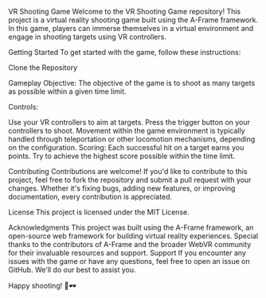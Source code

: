 
VR Shooting Game
Welcome to the VR Shooting Game repository! This project is a virtual reality shooting game built using the A-Frame framework. In this game, players can immerse themselves in a virtual environment and engage in shooting targets using VR controllers.

Getting Started
To get started with the game, follow these instructions:

Clone the Repository

Gameplay
Objective: The objective of the game is to shoot as many targets as possible within a given time limit.

Controls:

Use your VR controllers to aim at targets.
Press the trigger button on your controllers to shoot.
Movement within the game environment is typically handled through teleportation or other locomotion mechanisms, depending on the configuration.
Scoring: Each successful hit on a target earns you points. Try to achieve the highest score possible within the time limit.

Contributing
Contributions are welcome! If you'd like to contribute to this project, feel free to fork the repository and submit a pull request with your changes. Whether it's fixing bugs, adding new features, or improving documentation, every contribution is appreciated.

License
This project is licensed under the MIT License.

Acknowledgments
This project was built using the A-Frame framework, an open-source web framework for building virtual reality experiences.
Special thanks to the contributors of A-Frame and the broader WebVR community for their invaluable resources and support.
Support
If you encounter any issues with the game or have any questions, feel free to open an issue on GitHub. We'll do our best to assist you.

Happy shooting! 🎯🕶️
